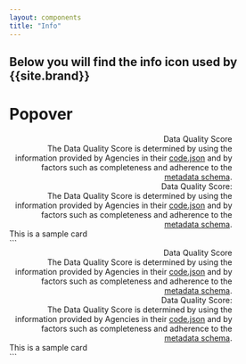 ```yaml
---
layout: components
title: "Info"
---
```


## Below you will find the info icon used by {{site.brand}}

# Popover

<div style="text-align: right; width: 400px">
  <span>Data Quality Score</span>
  <div class="icon icon-help-circled popper">
    <div class="popover desktop right">The Data Quality Score is determined by using the information provided by Agencies in their <a href="https://code.gov/#!/policy-guide/docs/compliance/inventory-code">code.json</a> and by factors such as completeness and adherence to the <a href="https://code.gov/#!/policy-guide/docs/compliance/inventory-code">metadata schema</a>.</div>
    <div class="popover mobile left">
      <div class="popover-title">Data Quality Score:</div>
      The Data Quality Score is determined by using the information provided by Agencies in their <a href="https://code.gov/#!/policy-guide/docs/compliance/inventory-code">code.json</a> and by factors such as completeness and adherence to the <a href="https://code.gov/#!/policy-guide/docs/compliance/inventory-code">metadata schema</a>.
    </div>
  </div>
</div>
<div class="card" style="width: 400px">
  <div class="card-title">This is a sample card</div>
</div>
```
<div style="text-align: right; width: 400px">
  <span>Data Quality Score</span>
  <div class="icon icon-help-circled popper">
    <div class="popover desktop right">The Data Quality Score is determined by using the information provided by Agencies in their <a href="https://code.gov/#!/policy-guide/docs/compliance/inventory-code">code.json</a> and by factors such as completeness and adherence to the <a href="https://code.gov/#!/policy-guide/docs/compliance/inventory-code">metadata schema</a>.</div>
    <div class="popover mobile left">
      <div class="popover-title">Data Quality Score:</div>
      The Data Quality Score is determined by using the information provided by Agencies in their <a href="https://code.gov/#!/policy-guide/docs/compliance/inventory-code">code.json</a> and by factors such as completeness and adherence to the <a href="https://code.gov/#!/policy-guide/docs/compliance/inventory-code">metadata schema</a>.
    </div>
  </div>
</div>
<div class="card" style="width: 400px">
  <div class="card-title">This is a sample card</div>
</div>
```